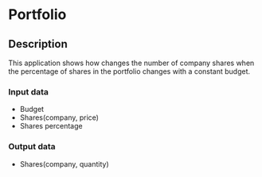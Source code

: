 # Portfolio 

## Description

This application shows how changes the number of company shares 
when the percentage of shares in the portfolio changes with a constant budget.

### Input data

- Budget
- Shares(company, price)
- Shares percentage

### Output data

- Shares(company, quantity)
